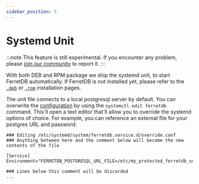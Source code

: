 ```yaml
---
sidebar_position: 5
---
```


# Systemd Unit

:::note
This feature is still experimental.
If you encounter any problem, please [join our community](/#community) to report it.
:::

With both DEB and RPM package we ship the systemd unit, to start FerretDB automatically.
If FerretDB is not installed yet, please refer to the [`.deb`](deb.md) or [`.rpm`](rpm.md) installation pages.

The unit file connects to a local postgresql server by default.
You can overwrite the [configuration](../../configuration/flags.md)
by using the `systemctl edit ferretdb` command.
This'll open a text editor that'll allow you to override the systemd options of choice.
For example, you can reference an external file for your postgres URL and password:

```systemd
### Editing /etc/systemd/system/ferretdb.service.d/override.conf
### Anything between here and the comment below will become the new contents of the file

[Service]
Environment="FERRETDB_POSTGRESQL_URL_FILE=/etc/my_protected_ferretdb_url"

### Lines below this comment will be discarded
...
```
